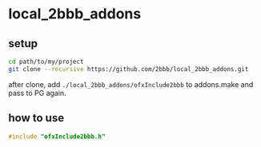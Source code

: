 # local_2bbb_addons

## setup

```bash
cd path/to/my/project
git clone --recursive https://github.com/2bbb/local_2bbb_addons.git
```

after clone, add `./local_2bbb_addons/ofxInclude2bbb` to addons.make and pass to PG again.

## how to use

```cpp
#include "ofxInclude2bbb.h"
```
